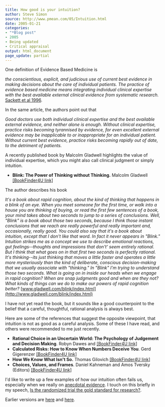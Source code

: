 ```yaml
---
title: How good is your intuition?
author: Steve Simon
source: http://www.pmean.com/05/Intuition.html
date: 2005-01-21
categories:
- "*Blog post"
- 2005
- Being updated
- Critical appraisal
output: html_document
page_update: partial
---
```

One definition of Evidence Based Medicine is

*the conscientious, explicit, and judicious use of current best
evidence in making decisions about the care of individual patients.
The practice of evidence based medicine means integrating individual
clinical expertise with the best available external clinical evidence
from systematic research.* [Sackett et al
1996](http://bmj.bmjjournals.com/cgi/content/full/312/7023/71).

In the same article, the authors point out that

*Good doctors use both individual clinical expertise and the best
available external evidence, and neither alone is enough. Without
clinical expertise, practice risks becoming tyrannised by evidence,
for even excellent external evidence may be inapplicable to or
inappropriate for an individual patient. Without current best
evidence, practice risks becoming rapidly out of date, to the
detriment of patients.*

A recently published book by Malcolm Gladwell highlights the value of
individual expertise, which you might also call clinical judgment or
simply intuition.

- **Blink: The Power of Thinking without Thinking.** Malcolm Gladwell
[\[BookFinder4U
link\]](http://www.bookfinder4u.com/detail/0316172324.html)

The author describes his book

*It's a book about rapid cognition, about the kind of thinking that
happens in a blink of an eye. When you meet someone for the first
time, or walk into a house you are thinking of buying, or read the
first few sentences of a book, your mind takes about two seconds to
jump to a series of conclusions. Well, "Blink" is a book about those
two seconds, because I think those instant conclusions that we reach
are really powerful and really important and, occasionally, really
good. You could also say that it's a book about intuition, except
that I don't like that word. In fact it never appears in "Blink."
Intuition strikes me as a concept we use to describe emotional
reactions, gut feelings\--thoughts and impressions that don't' seem
entirely rational. But I think that what goes on in that first two
seconds is perfectly rational. It's thinking\--its just thinking that
moves a little faster and operates a little more mysteriously than the
kind of deliberate, conscious decision-making that we usually
associate with "thinking." In "Blink" I'm trying to understand
those two seconds. What is going on in inside our heads when we engage
in rapid cognition? When are snap judgments good and when are they
not? What kinds of things can we do to make our powers of rapid
cognition better?*
[www.gladwell.com/blink/index.html](http://www.gladwell.com/blink/index.html)

I have not yet read the book, but it sounds like a good counterpoint to
the belief that a careful, thoughtful, rational analysis is always best.

Here are some of the references that suggest the opposite viewpoint,
that intuition is not as good as a careful analysis. Some of these I
have read, and others were recommended to me just recently.

- **Rational Choice in an Uncertain World: The Psychology of Judgement
and Decision Making**. Robyn Dawes and [\[BookFinder4U
link\]](http://www.bookfinder4u.com/detail/076192275X.html)
- **Calculated Risks: How to Know When Numbers Deceive You**. Gerd
Gigerenzer [\[BookFinder4U
link\]](http://www.bookfinder4u.com/detail/0743254236.html)
- **How We Know What Isn't So.** Thomas Gilovich [\[BookFinder4U
link\]](http://www.bookfinder4u.com/detail/0029117062.html)
- **Choices, Values, and Frames**. Daniel Kahneman and Amos Tversky
(Editors) [\[BookFinder4U
link\]](http://www.bookfinder4u.com/detail/0521284147.html)

I'd like to write up a few examples of how our intuition often fails
us, especially when we really on [anecdotal
evidence](http://en.wikipedia.org/wiki/Anecdotal_evidence). I touch on
this briefly in my speech, [Is the randomized trial the gold standard
for
research?](http://www.pmean.com/weblog2004/GoldStandard.asp).

Earlier versions are [here][sim1] and [here][sim2].


[sim1]: http://www.pmean.com/05/Intuition.html
[sim2]: http://new.pmean.com/good-intuition/
